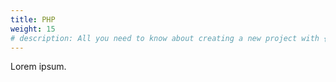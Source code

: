 ```yaml
---
title: PHP
weight: 15
# description: All you need to know about creating a new project with {{% vendor/name %}}
---
```


Lorem ipsum.

